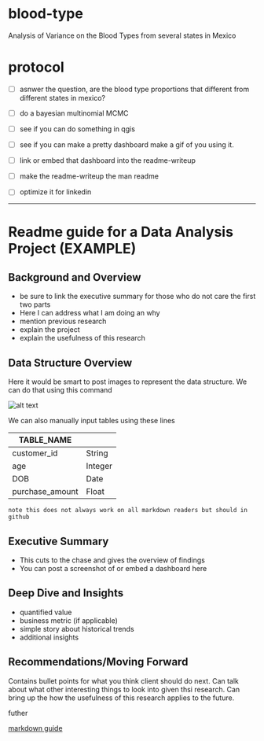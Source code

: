 # blood-type
Analysis of Variance on the Blood Types from several states in Mexico

# protocol 
- [ ] asnwer the question, are the blood type proportions that different from different states in mexico? 
- [ ] do a bayesian multinomial MCMC
- [ ] see if you can do something in qgis
- [ ] see if you can make a pretty dashboard make a gif of you using it.
 - [ ] link or embed that dashboard into the readme-writeup
- [ ] make the readme-writeup the man readme
- [ ] optimize it for linkedin


---


# Readme guide for a Data Analysis Project (EXAMPLE)

## Background and Overview
 
 - be sure to link the executive summary for those who do not care the first two parts 
 - Here I can address what I am doing an why
 - mention previous research
 - explain the project 
 - explain the usefulness of this research 

## Data Structure Overview

Here it would be smart to post images to represent the data structure. We can do that using this command

![alt text](image.jpg)

We can also manually input tables using these lines

| TABLE_NAME |  |
| ----------- | ----------- |
| customer_id | String |
| age | Integer |
| DOB | Date |
| purchase_amount | Float |

`note this does not always work on all markdown readers but should in github` 

## Executive Summary

 - This cuts to the chase and gives the overview of findings
 - You can post a screenshot of or embed a dashboard here

## Deep Dive and Insights

 - quantified value
 - business metric (if applicable)
 - simple story about historical trends
 - additional insights
 
## Recommendations/Moving Forward

Contains bullet points for what you think client should do next.
Can talk about what other interesting things to look into given thsi research. 
Can bring up the how the usefulness of this research applies to the future.

futher 

[markdown guide](https://www.markdownguide.org/cheat-sheet/)
